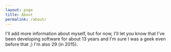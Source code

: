 ```yaml
---
layout: page
title: About
permalink: /about/
---
```


I'll add more information about myself, but for now, I'll let you know that I've been developing software for about 13 years and I'm sure I was a geek even before that ;) I'm also 29 (in 2015).
